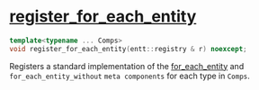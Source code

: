 # [register_for_each_entity](register_for_each_entity.hpp)

```cpp
template<typename ... Comps>
void register_for_each_entity(entt::registry & r) noexcept;
```

Registers a standard implementation of the [for_each_entity](../../../meta/for_each_entity.md) and `for_each_entity_without` `meta components` for each type in `Comps`.